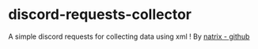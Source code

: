 # discord-requests-collector
A simple discord requests for collecting data using xml ! By [natrix - github](https://github.com/natrixdev)
